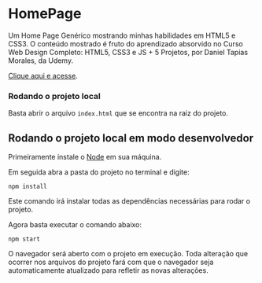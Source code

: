 # HomePage

Um Home Page Genérico mostrando minhas habilidades em HTML5 e CSS3. O conteúdo mostrado é fruto do aprendizado absorvido no Curso Web Design Completo: HTML5, CSS3 e JS + 5 Projetos, por Daniel Tapias Morales, da Udemy.

[Clique aqui e acesse](C:\Users\Patto\OneDrive\Documentos\GitHub\HomePage\index.html).

### Rodando o projeto local

Basta abrir o arquivo `index.html` que se encontra na raiz do projeto.

## Rodando o projeto local em modo desenvolvedor

Primeiramente instale o [Node](https://nodejs.org/en/) em sua máquina.

Em seguida abra a pasta do projeto no terminal e digite:

`npm install`

Este comando irá instalar todas as dependências necessárias para rodar o projeto.

Agora basta executar o comando abaixo:

`npm start`

O navegador será aberto com o projeto em execução. Toda alteração que ocorrer nos arquivos do projeto fará com que o navegador seja automaticamente atualizado para refletir as novas alterações.
